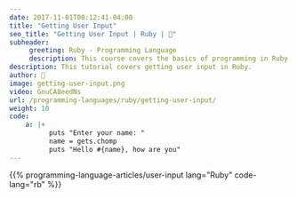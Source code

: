 ```yaml
---
date: 2017-11-01T00:12:41-04:00
title: "Getting User Input"
seo_title: "Getting User Input | Ruby | 🦒"
subheader:
     greeting: Ruby - Programming Language
     description: This course covers the basics of programming in Ruby. Work your way through the videos/articles and I'll teach you everything you need to know to start your programming journey!
description: This tutorial covers getting user input in Ruby.
author: 🦒
image: getting-user-input.png
video: GnuCA8eedNs
url: /programming-languages/ruby/getting-user-input/
weight: 10
code:
    a: |+
          puts "Enter your name: "
          name = gets.chomp
          puts "Hello #{name}, how are you"
---
```


{{% programming-language-articles/user-input lang="Ruby" code-lang="rb" %}}
